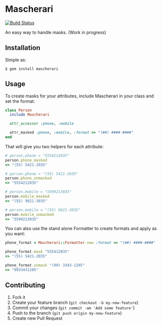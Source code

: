 # Mascherari

[![Build Status](https://travis-ci.org/robsonmarques/mascherari.png)](https://travis-ci.org/robsonmarques/mascherari)

An easy way to handle masks. (Work in progress)

## Installation

Simple as:

    $ gem install mascherari

## Usage

To create masks for your attributes, include Mascherari in your class and set the format:

```ruby
class Person
  include Mascherari

  attr_accessor :phone, :mobile

  attr_masked :phone, :mobile, :format => "(##) ####-####"
end
```

That will give you two helpers for each attribute:

```ruby
# person.phone = "5554212035"
person.phone_masked
=> "(55) 5421-2035"

# person.phone = "(55) 5421-2035"
person.phone_unmasked
=> "5554212035"

# person.mobile = "5599213035"
person.mobile_masked
=> "(55) 9921-3035"

# person.mobile = "(55) 9921-3035"
person.mobile_unmasked
=> "5599213035"
```

You can also use the stand alone Formatter to create formats and apply as you want:

```ruby
phone_format = Mascherari::Formatter.new :format => "(##) ####-####"

phone_format.mask "555412035"
=> "(55) 5421-2035"

phone_format.unmask "(99) 3343-1205"
=> "9933431205"
```

## Contributing

1. Fork it
2. Create your feature branch (`git checkout -b my-new-feature`)
3. Commit your changes (`git commit -am 'Add some feature'`)
4. Push to the branch (`git push origin my-new-feature`)
5. Create new Pull Request
